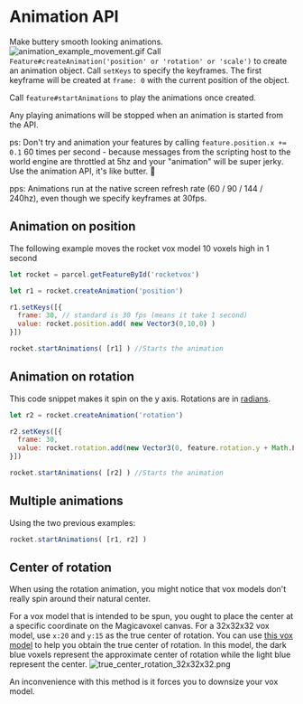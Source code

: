 # Animation API
Make buttery smooth looking animations.
![animation_example_movement.gif](https://wiki.cryptovoxels.com/animation_example_movement.gif)
Call `Feature#createAnimation('position' or 'rotation' or 'scale')` to create an animation object. Call `setKeys` to specify the keyframes. The first keyframe will be created at `frame: 0` with the current position of the object.

Call `feature#startAnimations` to play the animations once created.

Any playing animations will be stopped when an animation is started from the API.

ps: Don't try and animation your features by calling `feature.position.x += 0.1` 60 times per second - because messages from the scripting host to the world engine are throttled at 5hz and your "animation" will be super jerky. Use the animation API, it's like butter. 🧈

pps: Animations run at the native screen refresh rate (60 / 90 / 144 / 240hz), even though we specify keyframes at 30fps.

## Animation on position

The following example moves the rocket vox model 10 voxels high in 1 second

```js
let rocket = parcel.getFeatureById('rocketvox')

let r1 = rocket.createAnimation('position')

r1.setKeys([{
  frame: 30, // standard is 30 fps (means it take 1 second)
  value: rocket.position.add( new Vector3(0,10,0) )
}])

rocket.startAnimations( [r1] ) //Starts the animation
```

## Animation on rotation

This code snippet makes it spin on the y axis. Rotations are in [radians](https://en.wikipedia.org/wiki/Radian).

```js
let r2 = rocket.createAnimation('rotation')

r2.setKeys([{
  frame: 30,
  value: rocket.rotation.add(new Vector3(0, feature.rotation.y + Math.PI / 2, 0) )
}])

rocket.startAnimations( [r2] ) //Starts the animation
```

## Multiple animations

Using the two previous examples:

```js
rocket.startAnimations( [r1, r2] )
```

## Center of rotation

When using the rotation animation, you might notice that vox models don't really spin around their natural center.

For a vox model that is intended to be spun, you ought to place the center at a specific coordinate on the Magicavoxel canvas.
For a 32x32x32 vox model, use `x:20` and `y:15` as the true center of rotation.
You can use [this vox model](https://wiki.cryptovoxels.com/true_center_rotation_tool.vox) to help you obtain the true center of rotation. In this model, the dark blue voxels represent the approximate center of rotation while the light blue represent the center.
![true_center_rotation_32x32x32.png](https://wiki.cryptovoxels.com/true_center_rotation_32x32x32.png)

An inconvenience with this method is it forces you to downsize your vox model.
